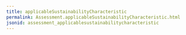 ```yaml
---
title: applicableSustainabilityCharacteristic
permalink: Assessment.applicableSustainabilityCharacteristic.html
jsonid: assessment_applicablesustainabilitycharacteristic
---
```

